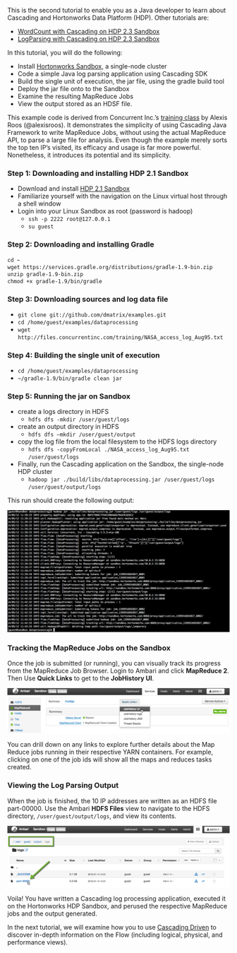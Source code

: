 This is the second tutorial to enable you as a Java developer to learn about Cascading and Hortonworks Data Platform (HDP). Other tutorials are:

*   [WordCount with Cascading on HDP 2.3 Sandbox](http://hortonworks.com/hadoop-tutorial/cascading-hortonworks-data-platform-2-1/ "Cascading Word Count")
*   [LogParsing with Cascading on HDP 2.3 Sandbox](http://hortonworks.com/hadoop-tutorial/cascading-log-parsing "Cascading Log Parsing")

In this tutorial, you will do the following:

*   Install [Hortonworks Sandbox](http://hortonworks.com/products/sandbox), a single-node cluster
*   Code a simple Java log parsing application using Cascading SDK
*   Build the single unit of execution, the jar file, using the gradle build tool
*   Deploy the jar file onto to the Sandbox
*   Examine the resulting MapReduce Jobs
*   View the output stored as an HDSF file.

This example code is derived from Concurrent Inc.’s [training class](http://cascading.io/services/training/ "Cascading Training") by Alexis Roos (@alexisroos). It demonstrates the simplicity of using Cascading Java Framework to write MapReduce Jobs, without using the actual MapReduce API, to parse a large file for analysis. Even though the example merely sorts the top ten IP’s visited, its efficacy and usage is far more powerful. Nonetheless, it introduces its potential and its simplicity.

### Step 1: Downloading and installing HDP 2.1 Sandbox

*   Download and install [HDP 2.1 Sandbox](http://hortonworks.com/hdp/downloads/ "Download HDP 2.1 Sandbox")
*   Familiarize yourself with the navigation on the Linux virtual host through a shell window
*   Login into your Linux Sandbox as root (password is hadoop)
    *   `ssh -p 2222 root@127.0.0.1`
    *   `su guest`

### Step 2: Downloading and installing Gradle

    cd ~
    wget https://services.gradle.org/distributions/gradle-1.9-bin.zip
    unzip gradle-1.9-bin.zip
    chmod +x gradle-1.9/bin/gradle

### Step 3: Downloading sources and log data file

*   `git clone git://github.com/dmatrix/examples.git`
*   `cd /home/guest/examples/dataprocessing`
*   `wget http://files.concurrentinc.com/training/NASA_access_log_Aug95.txt`

### Step 4: Building the single unit of execution

*   `cd /home/guest/examples/dataprocessing`
*   `~/gradle-1.9/bin/gradle clean jar`

### Step 5: Running the jar on Sandbox

*   create a logs directory in HDFS
    *   `hdfs dfs -mkdir /user/guest/logs`
*   create an output directory in HDFS
    *   `hdfs dfs –mkdir /user/guest/output`
*   copy the log file from the local filesystem to the HDFS logs directory
    *   `hdfs dfs -copyFromLocal ./NASA_access_log_Aug95.txt /user/guest/logs`
*   Finally, run the Cascading application on the Sandbox, the single-node HDP cluster
    *   `hadoop jar ./build/libs/dataprocessing.jar /user/guest/logs /user/guest/output/logs`

This run should create the following output:

![Screen Shot 2014-05-12 at 11.51.40 AM](../../../assets/2-3/cascading-2/Screen-Shot-2014-05-12-at-11.51.40-AM.png)

### Tracking the MapReduce Jobs on the Sandbox

Once the job is submitted (or running), you can visually track its progress from the MapReduce Job Browser. Login to Ambari and click **MapReduce 2**. Then Use **Quick Links** to get to the **JobHistory UI**.

![Screen Shot 2014-05-12 at 11.53.52 AM](../../../assets/2-3/cascading-2/02_ambari_mapreduce.png)

You can drill down on any links to explore further details about the Map Reduce jobs running in their respective YARN containers. For example, clicking on one of the job ids will show all the maps and reduces tasks created.

### Viewing the Log Parsing Output

When the job is finished, the 10 IP addresses are written as an HDFS file part-00000\. Use the Ambari **HDFS Files** view to navigate to the HDFS directory, `/user/guest/output/logs`, and view its contents.

![Screen Shot 2014-05-12 at 6.33.13 PM](../../../assets/2-3/cascading-2/04_job_results.png)

Voila! You have written a Cascading log processing application, executed it on the Hortonworks HDP Sandbox, and perused the respective MapReduce jobs and the output generated.

In the next tutorial, we will examine how you to use [Cascading Driven](http://docs.cascading.io/driven/1.1/getting-started) to discover in-depth information on the Flow (including logical, physical, and performance views).
